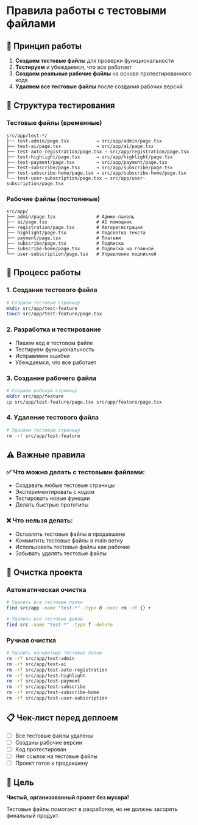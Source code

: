 # Правила работы с тестовыми файлами

## 🧪 Принцип работы

1. **Создаем тестовые файлы** для проверки функциональности
2. **Тестируем** и убеждаемся, что все работает
3. **Создаем реальные рабочие файлы** на основе протестированного кода
4. **Удаляем все тестовые файлы** после создания рабочих версий

## 📁 Структура тестирования

### Тестовые файлы (временные)
```
src/app/test-*/
├── test-admin/page.tsx          → src/app/admin/page.tsx
├── test-ai/page.tsx             → src/app/ai/page.tsx
├── test-auto-registration/page.tsx → src/app/registration/page.tsx
├── test-highlight/page.tsx      → src/app/highlight/page.tsx
├── test-payment/page.tsx        → src/app/payment/page.tsx
├── test-subscribe/page.tsx      → src/app/subscribe/page.tsx
├── test-subscribe-home/page.tsx → src/app/subscribe-home/page.tsx
└── test-user-subscription/page.tsx → src/app/user-subscription/page.tsx
```

### Рабочие файлы (постоянные)
```
src/app/
├── admin/page.tsx               # Админ-панель
├── ai/page.tsx                  # AI помощник
├── registration/page.tsx        # Авторегистрация
├── highlight/page.tsx           # Подсветка текста
├── payment/page.tsx             # Платежи
├── subscribe/page.tsx           # Подписка
├── subscribe-home/page.tsx      # Подписка на главной
└── user-subscription/page.tsx   # Управление подпиской
```

## 🔄 Процесс работы

### 1. Создание тестового файла
```bash
# Создаем тестовую страницу
mkdir src/app/test-feature
touch src/app/test-feature/page.tsx
```

### 2. Разработка и тестирование
- Пишем код в тестовом файле
- Тестируем функциональность
- Исправляем ошибки
- Убеждаемся, что все работает

### 3. Создание рабочего файла
```bash
# Создаем рабочую страницу
mkdir src/app/feature
cp src/app/test-feature/page.tsx src/app/feature/page.tsx
```

### 4. Удаление тестового файла
```bash
# Удаляем тестовую страницу
rm -rf src/app/test-feature
```

## ⚠️ Важные правила

### ✅ Что можно делать с тестовыми файлами:
- Создавать любые тестовые страницы
- Экспериментировать с кодом
- Тестировать новые функции
- Делать быстрые прототипы

### ❌ Что нельзя делать:
- Оставлять тестовые файлы в продакшене
- Коммитить тестовые файлы в main ветку
- Использовать тестовые файлы как рабочие
- Забывать удалять тестовые файлы

## 🧹 Очистка проекта

### Автоматическая очистка
```bash
# Удалить все тестовые папки
find src/app -name "test-*" -type d -exec rm -rf {} +

# Удалить все тестовые файлы
find src -name "test-*" -type f -delete
```

### Ручная очистка
```bash
# Удалить конкретные тестовые папки
rm -rf src/app/test-admin
rm -rf src/app/test-ai
rm -rf src/app/test-auto-registration
rm -rf src/app/test-highlight
rm -rf src/app/test-payment
rm -rf src/app/test-subscribe
rm -rf src/app/test-subscribe-home
rm -rf src/app/test-user-subscription
```

## 📋 Чек-лист перед деплоем

- [ ] Все тестовые файлы удалены
- [ ] Созданы рабочие версии
- [ ] Код протестирован
- [ ] Нет ссылок на тестовые файлы
- [ ] Проект готов к продакшену

## 🎯 Цель

**Чистый, организованный проект без мусора!**

Тестовые файлы помогают в разработке, но не должны засорять финальный продукт.
